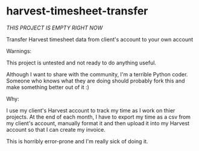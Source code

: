 harvest-timesheet-transfer
==========================

*THIS PROJECT IS EMPTY RIGHT NOW*

Transfer Harvest timesheet data from client's account to your own account

Warnings:

This project is untested and not ready to do anything useful.

Although I want to share with the community, I'm a terrible Python coder. Someone who knows what they are doing should probably fork this and make something better out of it :)


Why:

I use my client's Harvest account to track my time as I work on thier projects. At the end of each 
month, I have to export my time as a csv from my client's account, manually format it and then 
upload it into my Harvest account so that I can create my invoice. 

This is horribly error-prone and I'm really sick of doing it.



